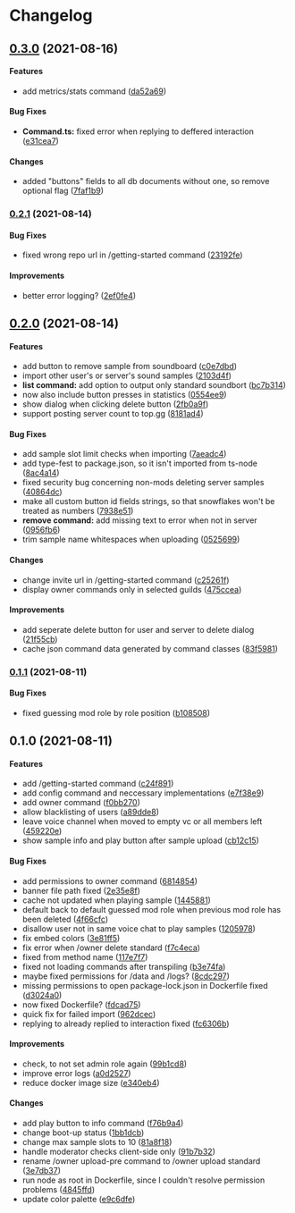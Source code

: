 # Changelog

## [0.3.0](https://github.com/LonelessCodes/SoundBort/compare/v0.2.1...v0.3.0) \(2021-08-16\)

#### Features

* add metrics/stats command \([da52a69](https://github.com/LonelessCodes/SoundBort/commit/da52a69400f837fd4204d0dd8efac8efdc0bbeb3)\)

#### Bug Fixes

* **Command.ts:** fixed error when replying to deffered interaction \([e31cea7](https://github.com/LonelessCodes/SoundBort/commit/e31cea7e01b3380498c7be46e50ab9a26970a9ab)\)

#### Changes

* added "buttons" fields to all db documents without one, so remove optional flag \([7faf1b9](https://github.com/LonelessCodes/SoundBort/commit/7faf1b91ce2bd37a244fa8e2f9ce942e926c26b8)\)

### [0.2.1](https://github.com/LonelessCodes/SoundBort/compare/v0.2.0...v0.2.1) \(2021-08-14\)

#### Bug Fixes

* fixed wrong repo url in /getting-started command \([23192fe](https://github.com/LonelessCodes/SoundBort/commit/23192fec818b7eabb68c5dcccba274bb9f5b7596)\)

#### Improvements

* better error logging? \([2ef0fe4](https://github.com/LonelessCodes/SoundBort/commit/2ef0fe40419dc46e1a0ec416e5d4210a8456ff76)\)

## [0.2.0](https://github.com/LonelessCodes/SoundBort/compare/v0.1.1...v0.2.0) \(2021-08-14\)

#### Features

* add button to remove sample from soundboard \([c0e7dbd](https://github.com/LonelessCodes/SoundBort/commit/c0e7dbd3afe3b7fbc25865a7fbb43f0c196d9b8d)\)
* import other user's or server's sound samples \([2103d4f](https://github.com/LonelessCodes/SoundBort/commit/2103d4fa48e007939a639430f5c9d5e6a6cf6c45)\)
* **list command:** add option to output only standard soundbort \([bc7b314](https://github.com/LonelessCodes/SoundBort/commit/bc7b3147cda70afa2eb29c265756e737184b3518)\)
* now also include button presses in statistics \([0554ee9](https://github.com/LonelessCodes/SoundBort/commit/0554ee92064fc3fb2052c07cb79ede7021046b0d)\)
* show dialog when clicking delete button \([2fb0a9f](https://github.com/LonelessCodes/SoundBort/commit/2fb0a9fe4d600f446274601ac2ae544de009f764)\)
* support posting server count to top.gg \([8181ad4](https://github.com/LonelessCodes/SoundBort/commit/8181ad49c9f6733c1c6b68fb24e1b26dda207dc1)\)

#### Bug Fixes

* add sample slot limit checks when importing \([7aeadc4](https://github.com/LonelessCodes/SoundBort/commit/7aeadc431c9e388d92f854ca6ac6b2f9a9ebf39d)\)
* add type-fest to package.json, so it isn't imported from ts-node \([8ac4a14](https://github.com/LonelessCodes/SoundBort/commit/8ac4a145391977243ba919bfc1aa156737e336fa)\)
* fixed security bug concerning non-mods deleting server samples \([40864dc](https://github.com/LonelessCodes/SoundBort/commit/40864dc8aba906b8880a8121159b8eba96eca6f1)\)
* make all custom button id fields strings, so that snowflakes won't be treated as numbers \([7938e51](https://github.com/LonelessCodes/SoundBort/commit/7938e51f915ae42fd036a0135a7b6514085c7059)\)
* **remove command:** add missing text to error when not in server \([0956fb6](https://github.com/LonelessCodes/SoundBort/commit/0956fb68c165fc00fde526f9ee4c5ff8f1fce73f)\)
* trim sample name whitespaces when uploading \([0525699](https://github.com/LonelessCodes/SoundBort/commit/052569961723e08a05398bcb1a69664658ee27d5)\)

#### Changes

* change invite url in /getting-started command \([c25261f](https://github.com/LonelessCodes/SoundBort/commit/c25261fa7cd82fb889c31b8f251ed3014e724c62)\)
* display owner commands only in selected guilds \([475ccea](https://github.com/LonelessCodes/SoundBort/commit/475cceadb55b936e12710b434771f2651e1d8ec1)\)

#### Improvements

* add seperate delete button for user and server to delete dialog \([21f55cb](https://github.com/LonelessCodes/SoundBort/commit/21f55cbf00a267f553d792a9e39a92b94b1e168d)\)
* cache json command data generated by command classes \([83f5981](https://github.com/LonelessCodes/SoundBort/commit/83f59817df4c5f662e6f5db3e107aaaa692fd8d9)\)

### [0.1.1](https://github.com/LonelessCodes/SoundBort/compare/v0.1.0...v0.1.1) \(2021-08-11\)

#### Bug Fixes

* fixed guessing mod role by role position \([b108508](https://github.com/LonelessCodes/SoundBort/commit/b1085080553bb0740a6c4c791e27c8633c1f4ab4)\)

## 0.1.0 \(2021-08-11\)

#### Features

* add /getting-started command \([c24f891](https://github.com/LonelessCodes/SoundBort/commit/c24f891e268ccca2e2e1b0083a68de987e1d2813)\)
* add config command and neccessary implementations \([e7f38e9](https://github.com/LonelessCodes/SoundBort/commit/e7f38e926fae7a5bb585bda0930a78cc2719f93e)\)
* add owner command \([f0bb270](https://github.com/LonelessCodes/SoundBort/commit/f0bb2700609f796ac030f8ef27e1c03e624efa45)\)
* allow blacklisting of users \([a89dde8](https://github.com/LonelessCodes/SoundBort/commit/a89dde8174fdfa4725e1f3c02ddc52ad01b735dd)\)
* leave voice channel when moved to empty vc or all members left \([459220e](https://github.com/LonelessCodes/SoundBort/commit/459220e342ce2f9ecbe9f48ba1ebc7ba3e39c5f4)\)
* show sample info and play button after sample upload \([cb12c15](https://github.com/LonelessCodes/SoundBort/commit/cb12c156d851b6a8ff9bab5079ed7a6929d549d0)\)

#### Bug Fixes

* add permissions to owner command \([6814854](https://github.com/LonelessCodes/SoundBort/commit/6814854874d8293aba49a8cc32d6b50d4aa5bb23)\)
* banner file path fixed \([2e35e8f](https://github.com/LonelessCodes/SoundBort/commit/2e35e8fa4d7727bf7324e6a0d53c6e9547890638)\)
* cache not updated when playing sample \([1445881](https://github.com/LonelessCodes/SoundBort/commit/1445881a66253122881695816cc813f0fbeee80b)\)
* default back to default guessed mod role when previous mod role has been deleted \([4f66cfc](https://github.com/LonelessCodes/SoundBort/commit/4f66cfc84fe2f28169534b0c97426d9c2be2ca00)\)
* disallow user not in same voice chat to play samples \([1205978](https://github.com/LonelessCodes/SoundBort/commit/12059782c3244cc918129b9def0ca0edf1cff4e2)\)
* fix embed colors \([3e81ff5](https://github.com/LonelessCodes/SoundBort/commit/3e81ff5f90be90243eb174340f886372f3de44dc)\)
* fix error when /owner delete standard \([f7c4eca](https://github.com/LonelessCodes/SoundBort/commit/f7c4eca60a978ad8dfc8a1d162f13815f3e48041)\)
* fixed from method name \([117e7f7](https://github.com/LonelessCodes/SoundBort/commit/117e7f76a81b5942462fe9bd088e476c20cec9bb)\)
* fixed not loading commands after transpiling \([b3e74fa](https://github.com/LonelessCodes/SoundBort/commit/b3e74fad33b3d1776b416cda62ca2794f6c3e0ce)\)
* maybe fixed permissions for /data and /logs? \([8cdc297](https://github.com/LonelessCodes/SoundBort/commit/8cdc297f0b157d0be7cff74f2f7c59e26b518458)\)
* missing permissions to open package-lock.json in Dockerfile fixed \([d3024a0](https://github.com/LonelessCodes/SoundBort/commit/d3024a0455551a78c02a0adf586cbbabb98bfab3)\)
* now fixed Dockerfile? \([fdcad75](https://github.com/LonelessCodes/SoundBort/commit/fdcad75908c8761f520f13bb73e614e6f5cb42de)\)
* quick fix for failed import \([962dcec](https://github.com/LonelessCodes/SoundBort/commit/962dcecf6dac0b01e0d2bfd6f36d5097ebe8b9ce)\)
* replying to already replied to interaction fixed \([fc6306b](https://github.com/LonelessCodes/SoundBort/commit/fc6306bda827219917c2d1b4a75b691b6751fabf)\)

#### Improvements

* check, to not set admin role again \([99b1cd8](https://github.com/LonelessCodes/SoundBort/commit/99b1cd84bbe7614f9bf88670d54931b2770d3e8f)\)
* improve error logs \([a0d2527](https://github.com/LonelessCodes/SoundBort/commit/a0d25272c5aa318fa94cc350760e4228785d7538)\)
* reduce docker image size \([e340eb4](https://github.com/LonelessCodes/SoundBort/commit/e340eb4ec6de2d86558b4741dfc13aa798a14200)\)

#### Changes

* add play button to info command \([f76b9a4](https://github.com/LonelessCodes/SoundBort/commit/f76b9a4cf528a5c679c7f1b6b541a84d9b0cd643)\)
* change boot-up status \([1bb1dcb](https://github.com/LonelessCodes/SoundBort/commit/1bb1dcbe51537156fd93fc24ffecef6690bcfdba)\)
* change max sample slots to 10 \([81a8f18](https://github.com/LonelessCodes/SoundBort/commit/81a8f18fa8872e8bdf3be123a0525540def18346)\)
* handle moderator checks client-side only \([91b7b32](https://github.com/LonelessCodes/SoundBort/commit/91b7b32c0e0717217d6a2b209d57de79af08a62b)\)
* rename /owner upload-pre command to /owner upload standard \([3e7db37](https://github.com/LonelessCodes/SoundBort/commit/3e7db37f6358696b5bbab27ce92b08f21a5ff028)\)
* run node as root in Dockerfile, since I couldn't resolve permission problems \([4845ffd](https://github.com/LonelessCodes/SoundBort/commit/4845ffd4a5b8ea73919efc66620654cf18d3b68a)\)
* update color palette \([e9c6dfe](https://github.com/LonelessCodes/SoundBort/commit/e9c6dfe2b966782d4294ffe8639824a5271f4bb7)\)

